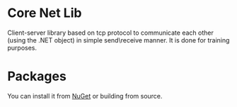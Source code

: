 # Core Net Lib
Client-server library based on tcp protocol to communicate each other (using the .NET object) in simple send\receive manner.
It is done for training purposes.

# Packages
You can install it from [NuGet](https://www.nuget.org/packages/CoreNetLib/) or building from source.
